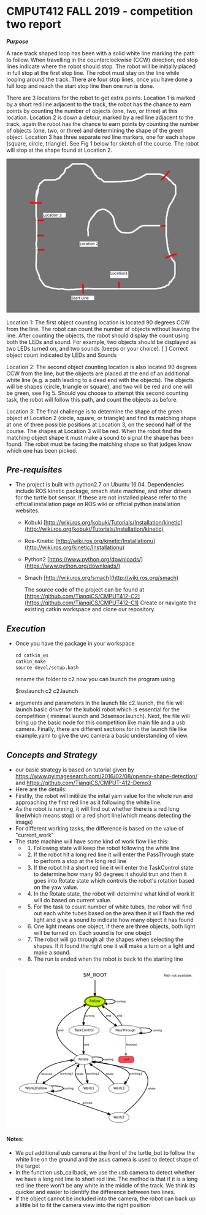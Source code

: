 ﻿# CMPUT412 FALL 2019 - competition two report
_**Purpose**_

A race track shaped loop has been with a solid white line marking the path to follow. When travelling in the counterclockwise (CCW) direction, red stop lines indicate where the robot should stop. The robot will be initially placed in full stop at the first stop line. The robot must stay on the line while looping around the track. There are four stop lines, once you have done a full loop and reach the start stop line then one run is done.

There are 3 locations for the robot to get extra points. Location 1 is marked by a short red line adjacent to the track, the robot has the chance to earn points by counting the number of objects (one, two, or three) at this location. Location 2 is down a detour, marked by a red line adjacent to the track, again the robot has the chance to earn points by counting the number of objects (one, two, or three) and determining the shape of the green object. Location 3 has three separate red line markers, one for each shape (square, circle, triangle). See Fig 1 below for sketch of the course. The robot will stop at the shape found at Location 2.

![Fig1](course.png)

Location 1: The first object counting location is located 90 degrees CCW from the line. The robot can count the number of objects without leaving the line. After counting the objects, the robot should display the count using both the LEDs and sound. For example, two objects should be displayed as two LEDs turned on, and two sounds (beeps or your choice). [ ] Correct object count indicated by LEDs and Sounds

 Location 2: The second object counting location is also located 90 degrees CCW from the line, but the objects are placed at the end of an additional white line (e.g. a path leading to a dead end with the objects). The objects will be shapes (circle, triangle or square), and two will be red and one will be green, see Fig 5. Should you choose to attempt this second counting task, the robot will follow this path, and count the objects as before.

Location 3: The final challenge is to determine the shape of the green object at Location 2 (circle, square, or triangle) and find its matching shape at one of three possible positions at Location 3, on the second half of the course. The shapes at Location 3 will be red. When the robot find the matching object shape it must make a sound to signal the shape has been found. The robot must be facing the matching shape so that judges know which one has been picked.

## _**Pre-requisites**_

-   The project is built with python2.7 on Ubuntu 16.04. Dependencies include ROS kinetic package, smach state machine, and other drivers for the turtle bot sensor. If these are not installed please refer to the official installation page on ROS wiki or official python installation websites.
        
    -   Kobuki  [http://wiki.ros.org/kobuki/Tutorials/Installation/kinetic](http://wiki.ros.org/kobuki/Tutorials/Installation/kinetic)
        
    -   Ros-Kinetic  [http://wiki.ros.org/kinetic/Installationu](http://wiki.ros.org/kinetic/Installationu)
        
    -   Python2  [https://www.python.org/downloads/](https://www.python.org/downloads/)
        
    -   Smach  [http://wiki.ros.org/smach](http://wiki.ros.org/smach)
        
        The source code of the project can be found at  [https://github.com/TianqiCS/CMPUT412-C2](https://github.com/TianqiCS/CMPUT412-C1)  Create or navigate the existing catkin workspace and clone our repository.
       

## _**Execution**_

-   Once you have the package in your workspace
    
    ```
    cd catkin_ws
    catkin_make
    source devel/setup.bash
    
    ```
    rename the folder to c2 
    now you can launch the program using
    
    
    $roslaunch c2 c2.launch
    
    
-   arguments and parameters In the launch file c2.launch, the file will launch basic driver for the kuboki robot which is essential for the competition ( minimal.launch and 3dsensor.launch). Next, the file will bring up the basic node for this competition like main file and a usb camera. Finally, there are different sections for in the launch file like example.yaml to give the uvc camera  a basic understanding of view.   
   
## _**Concepts and Strategy**_

-    our basic strategy is based on tutorial given by https://www.pyimagesearch.com/2016/02/08/opencv-shape-detection/ and https://github.com/TianqiCS/CMPUT-412-Demo3
-    Here are the details:
-    Firstlly, the robot will initilize the inital yam value for the whole run and approaching the first red line as it following the white line.
-    As the robot is running, it will find out whether there is a red long line(which means stop) or a red short line(which means detecting the image)
-    For different working tasks, the difference is based on the value of "current_work"
-    The state machine will have some kind of work flow like this:
        - 1. Following state will keep the robot following the white line
        - 2. If the robot hit a long red line it will enter the PassThrough state to perform a stop at the long red line
        - 3. If the robot hit a short red line it will enter the TaskControl state to determine how many 90 degrees it should trun and then it goes into Rotate state which controls the robot's rotation based on the yaw value.
        - 4. In the Rotate state, the robot will determine what kind of work it will do based on current value.
        - 5. For the task to count number of white tubes, the robor will find out each white tubes based on the area then it will flash the red light and give a sound to indicate how many object it has found
        - 6. One light means one object, if there are three objects, both light will be turned on. Each sound is for one obejct
        - 7. The robot will go through all the shapes when selecting the shapes. If it found the right one it will make a turn on a light and make a sound.
        - 8. The run is ended when the robot is back to the starting line 

![Fig1](smach_states.png)

#### Notes:
-    We put additional usb camera at the front of the turtle_bot to follow the white line on the ground and the asus camera is used to detect shape of the target
-    In the function usb_callback, we use the usb camera to detect whether we have a long red line to  short red line. The method is that if it is a long red line there won't be any white in the middle of the track. We think its quicker and easier to identify the difference between two lines.
-    If the object cannot be included into the camera, the robot can back up a little bit to fit the camera view into the right position

